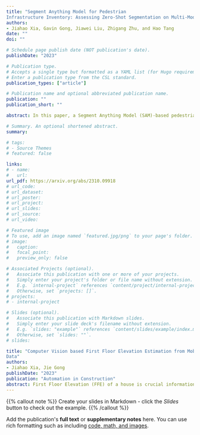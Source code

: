 ```yaml
---
title: "Segment Anything Model for Pedestrian
Infrastructure Inventory: Assessing Zero-Shot Segmentation on Multi-Mode Geospatial Data"
authors:
- Jiahao Xia, Gavin Gong, Jiawei Liu, Zhigang Zhu, and Hao Tang
date: ""
doi: ""

# Schedule page publish date (NOT publication's date).
publishDate: "2023"

# Publication type.
# Accepts a single type but formatted as a YAML list (for Hugo requirements).
# Enter a publication type from the CSL standard.
publication_types: ["article"]

# Publication name and optional abbreviated publication name.
publication: ""
publication_short: ""

abstract: In this paper, a Segment Anything Model (SAM)-based pedestrian infrastructure segmentation workflow is designed and optimized, which is capable of efficiently processing multi-sourced geospatial data including LiDAR data and satellite imagery data. We used an expanded definition of pedestrian infrastructure inventory which goes beyond the traditional transportation elements to include street furniture objects often omitted from the traditional definition. Our contributions lie in producing the necessary knowledge to answer the following two questions. First, which data representation can facilitate zero-shot segmentation of infrastructure objects with SAM? Second, how well does the SAM-based method perform on segmenting pedestrian infrastructure objects? Our findings indicate that street view images generated from mobile LiDAR point cloud data, when paired along with satellite imagery data, can work efficiently with SAM to create a scalable pedestrian infrastructure inventory approach with immediate benefits to GIS professionals, city managers, transportation owners, and walkers, especially those with travel-limiting disabilities.

# Summary. An optional shortened abstract.
summary: 

# tags:
# - Source Themes
# featured: false

links:
# - name:
#   url:
url_pdf: https://arxiv.org/abs/2310.09918
# url_code: 
# url_dataset:
# url_poster: 
# url_project:
# url_slides:
# url_source:
# url_video:

# Featured image
# To use, add an image named `featured.jpg/png` to your page's folder. 
# image:
#   caption:
#   focal_point:
#   preview_only: false

# Associated Projects (optional).
#   Associate this publication with one or more of your projects.
#   Simply enter your project's folder or file name without extension.
#   E.g. `internal-project` references `content/project/internal-project/index.md`.
#   Otherwise, set `projects: []`.
# projects:
# - internal-project

# Slides (optional).
#   Associate this publication with Markdown slides.
#   Simply enter your slide deck's filename without extension.
#   E.g. `slides: "example"` references `content/slides/example/index.md`.
#   Otherwise, set `slides: ""`.
# slides:

title: "Computer Vision based First Floor Elevation Estimation from Mobile LiDAR
Data"
authors:
- Jiahao Xia, Jie Gong
publishDate: "2023"
publication: "Automation in Construction"
abstract: First Floor Elevation (FFE) of a house is crucial information for flood management and for accurately assessing the flood exposure risk of a property. However, the lack of reliable FFE data on a large geographic scale significantly limits efforts to mitigate flood risk, such as decision on elevating a property. The traditional method of collecting elevation data of a house relies on time-consuming and labor-intensive on-site inspections conducted by licensed surveyors or engineers. In this paper, we propose an automated and scalable method for extracting FFE from mobile LiDAR point cloud data. The fine-tuned yolov5 model is employed to detect doors, windows, and garage doors on the intensity-based projection of the point cloud, achieving an mAP@0.5:0.95 of 0.689. Subsequently, FFE is estimated using detected objects. We evaluated the Median Absolute Error (MAE) metric for the estimated FFE in Manville, Ventnor, and Longport, which resulted in values of 0.2 feet, 0.27 feet, and 0.24 feet, respectively. The availability of FFE data has the potential to provide valuable guidance for setting flood insurance premiums and facilitating benefit-cost analyses of buyout programs targeting residential buildings with a high flood risk.
---
```


{{% callout note %}}
Create your slides in Markdown - click the *Slides* button to check out the example.
{{% /callout %}}

Add the publication's **full text** or **supplementary notes** here. You can use rich formatting such as including [code, math, and images](https://wowchemy.com/docs/content/writing-markdown-latex/).
